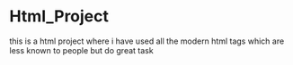 # Html_Project
this is a html project where i have used all the modern html tags which are less known to people but do great task 
